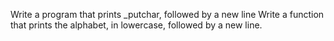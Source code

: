 Write a program that prints _putchar, followed by a new line
Write a function that prints the alphabet, in lowercase, followed by a new line.